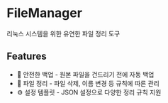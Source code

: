 # FileManager

리눅스 시스템을 위한 유연한 파일 정리 도구

## Features
- 🔄 안전한 백업 - 원본 파일을 건드리기 전에 자동 백업
- 📁 파일 정리 - 파일 삭제, 이름 변경 등 규칙에 따른 관리
- ⚙️ 설정 템플릿 - JSON 설정으로 다양한 정리 규칙 지원
